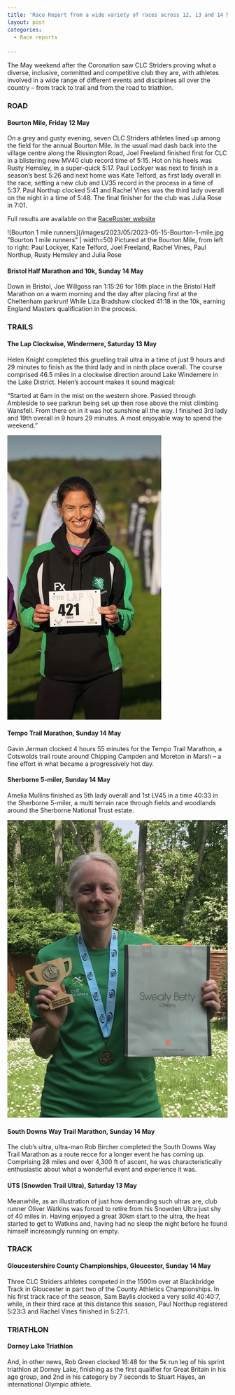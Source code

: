 ```yaml
---
title: 'Race Report from a wide variety of races across 12, 13 and 14 May 2023'
layout: post
categories:
  - Race reports

---
```


The May weekend after the Coronation saw CLC Striders proving what a diverse, inclusive, committed and competitive club they are, with athletes involved in a wide range of different events and disciplines all over the country – from track to trail and from the road to triathlon.

### ROAD

#### Bourton Mile, Friday 12 May

On a grey and gusty evening, seven CLC Striders athletes lined up among the field for the annual Bourton Mile. In the usual mad dash back into the village centre along the Rissington Road, Joel Freeland finished first for CLC in a blistering new MV40 club record time of 5:15. Hot on his heels was Rusty Hemsley, in a super-quick 5:17. Paul Lockyer was next to finish in a season’s best 5:26 and next home was Kate Telford, as first lady overall in the race, setting a new club and LV35 record in the process in a time of 5:37. Paul Northup clocked 5:41 and Rachel Vines was the third lady overall on the night in a time of 5:48. The final finisher for the club was Julia Rose in 7:01.

Full results are available on the [RaceRoster website](https://results.raceroster.com/v2/en-US/results/u3gwjpk6p7vhgrs6/results?subEvent= "RaceRoster website") 

![Bourton 1 mile runners](/images/2023/05/2023-05-15-Bourton-1-mile.jpg "Bourton 1 mile runners" | width=50)
Pictured at the Bourton Mile, from left to right: Paul Lockyer, Kate Telford, Joel Freeland, Rachel Vines, Paul Northup, Rusty Hemsley and Julia Rose

#### Bristol Half Marathon and 10k, Sunday 14 May

Down in Bristol, Joe Willgoss ran 1:15:26 for 16th place in the Bristol Half Marathon on a warm morning and the day after placing first at the Cheltenham parkrun! While Liza Bradshaw clocked 41:18 in the 10k, earning England Masters qualification in the process.

### TRAILS

#### The Lap Clockwise, Windermere, Saturday 13 May

Helen Knight completed this gruelling trail ultra in a time of just 9 hours and 29 minutes to finish as the third lady and in ninth place overall. The course comprised 46.5 miles in a clockwise direction around Lake Windemere in the Lake District. Helen’s account makes it sound magical:

“Started at 6am in the mist on the western shore. Passed through Ambleside to see parkrun being set up then rose above the mist climbing Wansfell. From there on in it was hot sunshine all the way.  I finished 3rd lady and 19th overall in 9 hours 29 minutes. A most enjoyable way to spend the weekend.”

![The Lap Clockwise](/images/2023/05/2023-05-15-The-Lap-Clockwise.jpg "The Lap Clockwise")

#### Tempo Trail Marathon, Sunday 14 May

Gavin Jerman clocked 4 hours 55 minutes for the Tempo Trail Marathon, a Cotswolds trail route around Chipping Campden and Moreton in Marsh – a fine effort in what became a progressively hot day.

#### Sherborne 5-miler, Sunday 14 May

Amelia Mullins finished as 5th lady overall and 1st LV45 in a time 40:33 in the Sherborne 5-miler, a multi terrain race through fields and woodlands around the Sherborne National Trust estate.

![The Sherborne 5 miler](/images/2023/05/2023-05-15-Sherborne-5-mile.jpg "The Sherborne 5 miler")

#### South Downs Way Trail Marathon, Sunday 14 May

The club’s ultra, ultra-man Rob Bircher completed the South Downs Way Trail Marathon as a route recce for a longer event he has coming up. Comprising 28 miles and over 4,300 ft of ascent, he was characteristically enthusiastic about what a wonderful event and experience it was.

#### UTS (Snowden Trail Ultra), Saturday 13 May

Meanwhile, as an illustration of just how demanding such ultras are, club runner Oliver Watkins was forced to retire from his Snowden Ultra just shy of 40 miles in. Having enjoyed a great 30km start to the ultra, the heat started to get to Watkins and, having had no sleep the night before he found himself increasingly running on empty. 

### TRACK

#### Gloucestershire County Championships, Gloucester, Sunday 14 May

Three CLC Striders athletes competed in the 1500m over at Blackbridge Track in Gloucester in part two of the County Athletics Championships. In his first track race of the season, Sam Baylis clocked a very solid 40:40:7, while, in their third race at this distance this season, Paul Northup registered 5:23:3 and Rachel Vines finished in 5:27:1.

### TRIATHLON

#### Dorney Lake Triathlon

And, in other news, Rob Green clocked 16:48 for the 5k run leg of his sprint triathlon at Dorney Lake, finishing as the first qualifier for Great Britain in his age group, and 2nd in his category by 7 seconds to Stuart Hayes, an international Olympic athlete.




